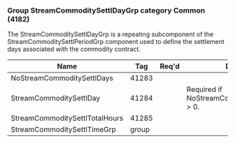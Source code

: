 ### Group StreamCommoditySettlDayGrp category Common (4182)

The StreamCommoditySettlDayGrp is a repeating subcomponent of the StreamCommoditySettlPeriodGrp component used to define the settlement days associated with the commodity contract.

| Name                           | Tag   | Req'd | Documentation                                      |
|--------------------------------|-------|----------|----------------------------------------------------|
| NoStreamCommoditySettlDays     | 41283 |       |                                                    |
| StreamCommoditySettlDay        | 41284 |       | Required if NoStreamCommoditySettlDays(41283) > 0. |
| StreamCommoditySettlTotalHours | 41285 |       |                                                    |
| StreamCommoditySettlTimeGrp    | group |       |                                                    |

